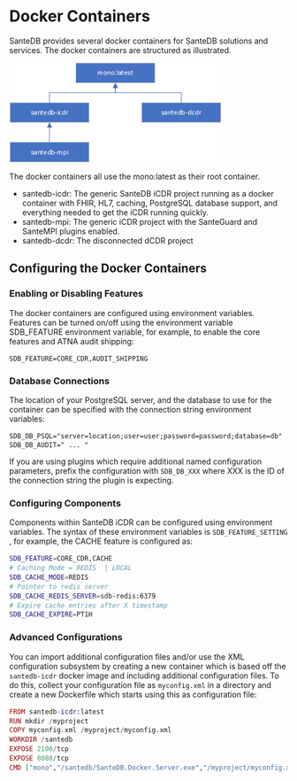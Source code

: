 # Docker Containers

SanteDB provides several docker containers for SanteDB solutions and services. The docker containers are structured as illustrated.

![](../../../.gitbook/assets/image%20%28198%29.png)

The docker containers all use the mono:latest as their root container.

* santedb-icdr: The generic SanteDB iCDR project running as a docker container with FHIR, HL7, caching, PostgreSQL database support, and everything needed to get the iCDR running quickly.
* santedb-mpi: The generic iCDR project with the SanteGuard and SanteMPI plugins enabled.
* santedb-dcdr: The disconnected dCDR project

## Configuring the Docker Containers

### Enabling or Disabling Features

The docker containers are configured using environment variables. Features can be turned on/off using the environment variable SDB\_FEATURE environment variable, for example, to enable the core features and ATNA audit shipping:

```text
SDB_FEATURE=CORE_CDR,AUDIT_SHIPPING
```

### Database Connections

The location of your PostgreSQL server, and the database to use for the container can be specified with the connection string environment variables: 

```text
SDB_DB_PSQL="server=location;user=user;password=password;database=db"
SDB_DB_AUDIT=" ... "
```

If you are using plugins which require additional named configuration parameters, prefix the configuration with `SDB_DB_XXX` where XXX is the ID of the connection string the plugin is expecting.

### Configuring Components

Components within SanteDB iCDR can be configured using environment variables. The syntax of these environment variables is `SDB_FEATURE_SETTING` , for example, the CACHE feature is configured as:

```bash
SDB_FEATURE=CORE_CDR,CACHE
# Caching Mode = REDIS  | LOCAL
SDB_CACHE_MODE=REDIS
# Pointer to redis server
SDB_CACHE_REDIS_SERVER=sdb-redis:6379
# Expire cache entries after X timestamp
SDB_CACHE_EXPIRE=PT1H
```

### Advanced Configurations

You can import additional configuration files and/or use the XML configuration subsystem by creating a new container which is based off the `santedb-icdr` docker image and including additional configuration files. To do this, collect your configuration file as `myconfig.xml` in a directory and create a new Dockerfile which starts using this as configuration file:

```elixir
FROM santedb-icdr:latest
RUN mkdir /myproject
COPY myconfig.xml /myproject/myconfig.xml
WORKDIR /santedb
EXPOSE 2100/tcp
EXPOSE 8080/tcp
CMD ["mono","/santedb/SanteDB.Docker.Server.exe","/myproject/myconfig.xml"]
```



